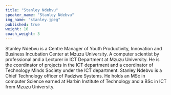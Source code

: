```yaml
---
title: "Stanley Ndebvu"
speaker_name: "Stanley Ndebvu"
img_name: "stanley.jpeg"
published: true
weight: 10
coach_weight: 3
---
```



Stanley Ndebvu is a Centre Manager of Youth Productivity, Innovation and Business Incubation Center at Mzuzu University. A computer scientist by professional and a Lecturer in ICT Department at Mzuzu University. He is the coordinator of projects in the ICT department and a coordinator of Technology Minds Society under the ICT department. Stanley Ndebvu is a Chief Technology officer of Padziwe Systems. He holds an MSc in computer Science earned at Harbin Institute of Technology and a BSc in ICT from Mzuzu University.
